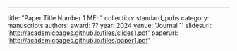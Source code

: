 ---
title: "Paper Title Number 1 MEh"
collection: standard_pubs
category: manuscripts
authors: 
award: ??
year: 2024
venue: 'Journal 1'
slidesurl: 'http://academicpages.github.io/files/slides1.pdf'
paperurl: 'http://academicpages.github.io/files/paper1.pdf'

